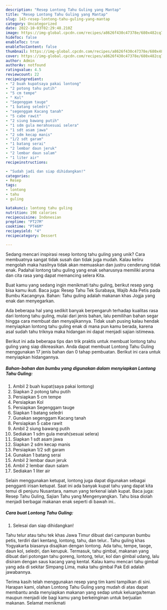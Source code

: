 ```yaml
---
description: "Resep Lontong Tahu Guling yang Mantap"
title: "Resep Lontong Tahu Guling yang Mantap"
slug: 143-resep-lontong-tahu-guling-yang-mantap
category: Uncategorized
date: 2022-10-03T02:29:48.210Z
image: https://img-global.cpcdn.com/recipes/a8626f430c47378e/680x482cq70/lontong-tahu-guling-foto-resep-utama.jpg
hideToc: false
enableToc: true
enableTocContent: false
thumbnail: https://img-global.cpcdn.com/recipes/a8626f430c47378e/680x482cq70/lontong-tahu-guling-foto-resep-utama.jpg
cover: https://img-global.cpcdn.com/recipes/a8626f430c47378e/680x482cq70/lontong-tahu-guling-foto-resep-utama.jpg
author: Admin
authorAv: notfound
ratingvalue: 4.5
reviewcount: 22
recipeingredient:
- "2 buah kupatsaya pakai lontong"
- "2 potong tahu putih"
- "5 cm tempe"
- " Kol"
- "Segenggam tauge"
- "1 batang seledri"
- "segenggam Kacang tanah"
- "5 cabe rawit"
- "2 siung bawang putih"
- "1 sdm gula merahsesuai selera"
- "1 sdt asam jawa"
- "2 sdm kecap manis"
- "1/2 sdt garam"
- "1 batang serai"
- "2 lembar daun jeruk"
- "2 lembar daun salam"
- "1 liter air"
recipeinstructions:

- "Sudah jadi dan siap dihidangkan!"
categories:
- Resep
tags:
- lontong
- tahu
- guling

katakunci: lontong tahu guling 
nutrition: 198 calories
recipecuisine: Indonesian
preptime: "PT27M"
cooktime: "PT46M"
recipeyield: "4"
recipecategory: Dessert

---
```





Sedang mencari inspirasi resep lontong tahu guling yang unik? Cara membuatnya sangat tidak susah dan tidak juga mudah. Kalau keliru mengolah maka hasilnya tidak akan memuaskan dan justru cenderung tidak enak. Padahal lontong tahu guling yang enak seharusnya memiliki aroma dan cita rasa yang dapat memancing selera Kita.





Buat kamu yang sedang ingin menikmati tahu guling, berikut resep yang bisa kamu ikuti. Baca juga: Resep Tahu Tek Surabaya, Wajib Ada Petis pada Bumbu Kacangnya. Bahan: Tahu guling adalah makanan khas Jogja yang enak dan menyegarkan.

Ada beberapa hal yang sedikit banyak berpengaruh terhadap kualitas rasa dari lontong tahu guling, mulai dari jenis bahan, lalu pemilihan bahan segar hingga cara membuat dan menyajikannya. Tidak usah pusing kalau hendak menyiapkan lontong tahu guling enak di mana pun kamu berada, karena asal sudah tahu triknya maka hidangan ini dapat menjadi sajian istimewa.






Berikut ini ada beberapa tips dan trik praktis untuk membuat lontong tahu guling yang siap dikreasikan. Anda dapat membuat Lontong Tahu Guling menggunakan 17 jenis bahan dan 0 tahap pembuatan. Berikut ini cara untuk menyiapkan hidangannya.

<!--inarticleads1-->

##### Bahan-bahan dan bumbu yang digunakan dalam menyiapkan Lontong Tahu Guling:

1. Ambil 2 buah kupat(saya pakai lontong)
1. Siapkan 2 potong tahu putih
1. Persiapkan 5 cm tempe
1. Persiapkan  Kol
1. Persiapkan Segenggam tauge
1. Siapkan 1 batang seledri
1. Gunakan segenggam Kacang tanah
1. Persiapkan 5 cabe rawit
1. Ambil 2 siung bawang putih
1. Sediakan 1 sdm gula merah(sesuai selera)
1. Siapkan 1 sdt asam jawa
1. Siapkan 2 sdm kecap manis
1. Persiapkan 1/2 sdt garam
1. Gunakan 1 batang serai
1. Ambil 2 lembar daun jeruk
1. Ambil 2 lembar daun salam
1. Sediakan 1 liter air


Selain menggunakan ketupat, lontong juga dapat digunakan sebagai pengganti irisan ketupat. Saat ini ada banyak kupat tahu yang dapat kita temui di penjuru Nusantara, namun yang terkenal ialah kupat. Baca juga: Resep Tahu Guling, Sajian Tahu yang Mengenyangkan. Tahu bisa diolah menjadi berbagai makanan enak seperti di bawah ini.. 

<!--inarticleads2-->

##### Cara buat Lontong Tahu Guling:


1. Selesai dan siap dihidangkan!

Tahu telur atau tahu tek khas Jawa Timur dibuat dari campuran bumbu petis, terdiri dari kentang, lontong, tahu, dan telur.. Tahu guling khas Yogyakarta biasanya disajikan dengan lontong. Ada tahu, tempe, taoge, daun kol, seledri, dan kerupuk. Termasuk, tahu gimbal, makanan yang dibuat dari potongan tahu goreng, lontong, telur, kol dan gimbal udang, lalu disiram dengan saus kacang yang kental. Kalau kamu mencari tahu gimbal yang ada di sekitar Simpang Lima, maka tahu gimbal Pak Edi adalah jawabannya. 

Terima kasih telah menggunakan resep yang tim kami tampilkan di sini. Harapan kami, olahan Lontong Tahu Guling yang mudah di atas dapat membantu anda menyiapkan makanan yang sedap untuk keluarga/teman maupun menjadi ide bagi kamu yang berkeinginan untuk berjualan makanan. Selamat menikmati
